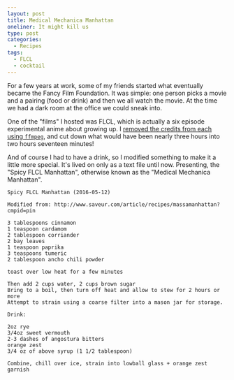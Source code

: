 ```yaml
---
layout: post
title: Medical Mechanica Manhattan
oneliner: It might kill us
type: post
categories:
  - Recipes
tags:
  - FLCL
  - cocktail
---
```


For a few years at work, some of my friends started what eventually became the Fancy Film Foundation. It was simple: one person picks a movie and a pairing (food or drink) and then we all watch the movie. At the time we had a dark room at the office we could sneak into.

One of the "films" I hosted was FLCL, which is actually a six episode experimental anime about growing up. I [removed the credits from each using `ffmpeg`](stuff/flcl-recut-cuts.sh), and cut down what would have been nearly three hours into two hours seventeen minutes!

And of course I had to have a drink, so I modified something to make it a little more special. It's lived on only as a text file until now. Presenting, the "Spicy FLCL Manhattan", otherwise known as the "Medical Mechanica Manhattan".

```
Spicy FLCL Manhattan (2016-05-12)

Modified from: http://www.saveur.com/article/recipes/massamanhattan?cmpid=pin

3 tablespoons cinnamon
1 teaspoon cardamom
2 tablespoon corriander
2 bay leaves
1 teaspoon paprika
3 teaspoons tumeric
2 tablespoon ancho chili powder

toast over low heat for a few minutes

Then add 2 cups water, 2 cups brown sugar
Bring to a boil, then turn off heat and allow to stew for 2 hours or more
Attempt to strain using a coarse filter into a mason jar for storage.

Drink:

2oz rye
3/4oz sweet vermouth
2-3 dashes of angostura bitters
orange zest
3/4 oz of above syrup (1 1/2 tablespoon)

Combine, chill over ice, strain into lowball glass + orange zest garnish
```